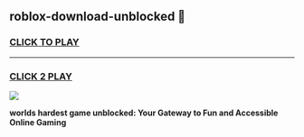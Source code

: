 
## roblox-download-unblocked 👋
<h3>
<a href="https://premium.freeplayer.one?title=roblox-download-unblocked&ref=14F">CLICK TO PLAY</a></h3>
<hr>

<h3>
<a href="https://premium.freeplayer.one?title=roblox-download-unblocked&ref=14F">CLICK 2 PLAY</a>
  
</h3>

<a href="https://premium.freeplayer.one?title=roblox-download-unblocked&ref=12F/"><img src="https://clearcache.store/games.png"></a>


**worlds hardest game unblocked: Your Gateway to Fun and Accessible Online Gaming**
